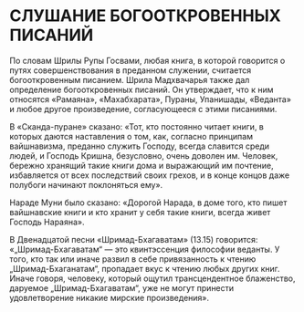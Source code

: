 # СЛУШАНИЕ БОГООТКРОВЕННЫХ ПИСАНИЙ

По словам Шрилы Рупы Госвами, любая книга, в которой говорится о путях совершенствования в преданном служении, считается богооткровенным писанием. Шрила Мадхвачарья также дал определение богооткровенных писаний. Он утверждает, что к ним относятся «Рамаяна», «Махабхарата», Пураны, Упанишады, «Веданта» и любое другое произведение, согласующееся с этими писаниями.

В «Сканда-пуране» сказано: «Тот, кто постоянно читает книги, в которых даются наставления о том, как, согласно принципам вайшнавизма, преданно служить Господу, всегда славится среди людей, и Господь Кришна, безусловно, очень доволен им. Человек, бережно хранящий такие книги дома и выражающий им почтение, избавляется от всех последствий своих грехов, и в конце концов даже полубоги начинают поклоняться ему».

Нараде Муни было сказано: «Дорогой Нарада, в доме того, кто пишет вайшнавские книги и кто хранит у себя такие книги, всегда живет Господь Нараяна».

В Двенадцатой песни «Шримад-Бхагаватам» (13.15) говорится: «„Шримад-Бхагаватам“ — это квинтэссенция философии веданты. У того, кто так или иначе развил в себе привязанность к чтению „Шримад-Бхаганатам“, пропадает вкус к чтению любых других книг. Иначе говоря, человеку, который ощутил трансцендентное блаженство, даруемое „Шримад-Бхагаватам“, уже не могут принести удовлетворение никакие мирские произведения».
